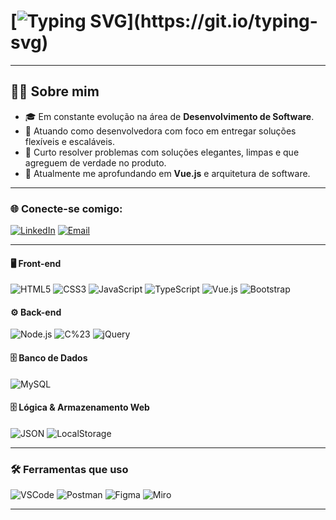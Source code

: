 # [![Typing SVG](https://readme-typing-svg.herokuapp.com/?color=c77dff&size=23&center=true&vCenter=true&width=1000&lines=Ol%C3%A1%2C+eu+sou+a+Camila+Peretto!;Bem-vindo+ao+meu+GitHub!)](https://git.io/typing-svg)

---

## 👩‍💻 **Sobre mim**

- 🎓 Em constante evolução na área de **Desenvolvimento de Software**.
- 💼 Atuando como desenvolvedora com foco em entregar soluções flexíveis e escaláveis.
- 🚀 Curto resolver problemas com soluções elegantes, limpas e que agreguem de verdade no produto.
- 🌱 Atualmente me aprofundando em **Vue.js** e arquitetura de software.

---

### 🌐 **Conecte-se comigo**:

   [![LinkedIn](https://img.shields.io/badge/LinkedIn-0077B5?style=for-the-badge&logo=linkedin&logoColor=white "LinkedIn")](https://www.linkedin.com/in/camila-peretto/)
   [![Email](https://img.shields.io/badge/Gmail-ca0b4a?style=for-the-badge&logo=gmail&logoColor=white "Email")](mailto:camilaperetto120@gmail.com)
  
---

#### 🖥️ **Front-end**

![HTML5](https://img.shields.io/badge/HTML5-E34F26?logo=html5&logoColor=ffffff&style=for-the-badge)
![CSS3](https://img.shields.io/badge/CSS3-1572B6?logo=css3&logoColor=ffffff&style=for-the-badge)
![JavaScript](https://img.shields.io/badge/JavaScript-F7DF1E?logo=javascript&logoColor=000000&style=for-the-badge)
![TypeScript](https://img.shields.io/badge/TypeScript-3178C6?logo=typescript&logoColor=ffffff&style=for-the-badge)
![Vue.js](https://img.shields.io/badge/Vue.js-42b883?logo=vue.js&logoColor=ffffff&style=for-the-badge)
![Bootstrap](https://img.shields.io/badge/Bootstrap-7952B3?logo=bootstrap&logoColor=ffffff&style=for-the-badge)

#### ⚙️ **Back-end**
![Node.js](https://img.shields.io/badge/Node.js-339933?logo=nodedotjs&logoColor=ffffff&style=for-the-badge)
![C%23](https://img.shields.io/badge/C%23-239120?logo=c-sharp&logoColor=ffffff&style=for-the-badge)
![jQuery](https://img.shields.io/badge/jQuery-0769AD?logo=jquery&logoColor=ffffff&style=for-the-badge)

#### 🗄️ **Banco de Dados**

![MySQL](https://img.shields.io/badge/MySQL-4479A1?logo=mysql&logoColor=ffffff&style=for-the-badge)

#### 🗄️ **Lógica & Armazenamento Web**

![JSON](https://img.shields.io/badge/JSON-000000?logo=json&logoColor=ffffff&style=for-the-badge)
![LocalStorage](https://img.shields.io/badge/LocalStorage-8BC34A?logo=windowsterminal&logoColor=ffffff&style=for-the-badge)


---

### 🛠️ **Ferramentas que uso**

![VSCode](https://img.shields.io/badge/VSCode-007ACC?logo=visualstudiocode&logoColor=ffffff&style=for-the-badge)
![Postman](https://img.shields.io/badge/Postman-FF6C37?logo=postman&logoColor=ffffff&style=for-the-badge)
![Figma](https://img.shields.io/badge/Figma-F24E1E?logo=figma&logoColor=ffffff&style=for-the-badge)
![Miro](https://img.shields.io/badge/Miro-050038?logo=miro&logoColor=ffffff&style=for-the-badge)

---
